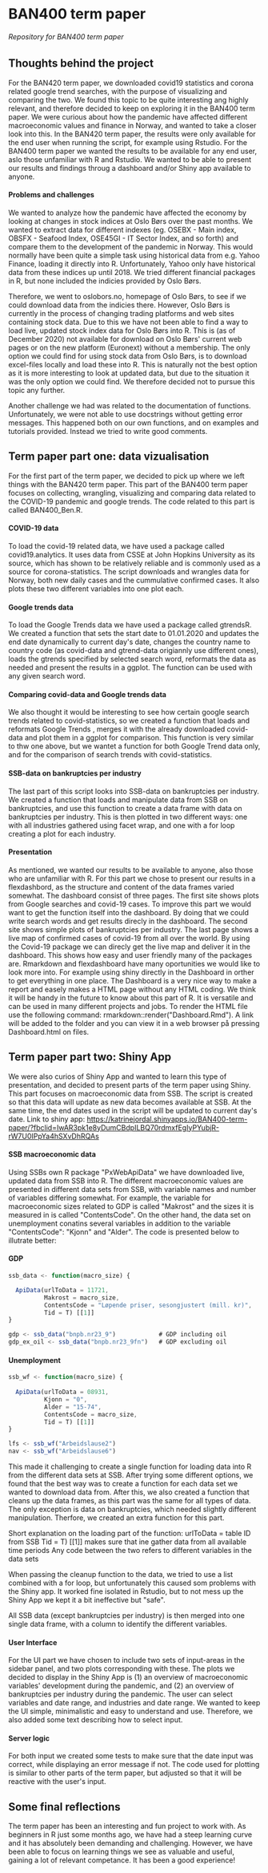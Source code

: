 # BAN400 term paper
###### Repository for BAN400 term paper 

## Thoughts behind the project
For the BAN420 term paper, we downloaded covid19 statistics and corona related google trend searches, with the purpose of visualizing and comparing the two. We found this topic to be quite interesting ang highly relevant, and therefore decided to keep on exploring it in the BAN400 term paper. We were curious about how the pandemic have affected different macroeconomic values and finance in Norway, and wanted to take a closer look into this. In the BAN420 term paper, the results were only available for the end user when running the script, for example using Rstudio. For the BAN400 term paper we wanted the results to be available for any end user, aslo those unfamiliar with R and Rstudio. We wanted to be able to present our results and findings throug a dashboard and/or Shiny app available to anyone. 

#### Problems and challenges
We  wanted to analyze how the pandemic have affected the economy by looking at changes in stock indices at Oslo Børs over the past months. We wanted to extract data for different indexes (eg. OSEBX - Main index, OBSFX - Seafood Index, OSE45GI - IT Sector Index, and so forth) and compare them to the development of the pandemic in Norway. This would normally have been quite a simple task using historical data from e.g. Yahoo Finance, loading it directly into R. Unfortunately, Yahoo only have historical data from these indices up until 2018. We tried different financial packages in R, but none included the indicies provided by Oslo Børs. 

Therefore, we went to oslobors.no, homepage of Oslo Børs, to see if we could download data from the indicies there. However, Oslo Børs is currently in the process of changing trading platforms and web sites containing stock data. Due to this we have not been able to find a way to load live, updated stock index data for Oslo Børs into R. This is (as of December 2020) not available for download on Oslo Børs' current web pages or on the new platform (Euronext) without a membership. The only option we could find for using stock data from Oslo Børs, is to download excel-files locally and load these into R. This is naturally not the best option as it is more interesting to look at updated data, but due to the situation it was the only option we could find. We therefore decided not to pursue this topic any further.

Another challenge we had was related to the documentation of functions. Unfortunately, we were not able to use docstrings without getting error messages. This happened both on our own functions, and on examples and tutorials provided. Instead we tried to write good comments. 


## Term paper part one: data vizualisation
For the first part of the term paper, we decided to pick up where we left things with the BAN420 term paper. This part of the BAN400 term paper focuses on collecting, wrangling, visualizing and comparing data related to the COVID-19 pandemic and google trends. The code related to this part is called BAN400_Ben.R. 

#### COVID-19 data
To load the covid-19 related data, we have used a package called covid19.analytics. It uses data from CSSE at John Hopkins University as its source, which has shown to be relatively reliable and is commonly used as a source for corona-statistics. The script downloads and wrangles data for Norway, both new daily cases and the cummulative confirmed cases. It also plots these two different variables into one plot each. 

#### Google trends data
To load the Google Trends data we have used a package called gtrendsR. We created a function that sets the start date to 01.01.2020 and updates the end date dynamically to current day's date, changes the country name to country code (as covid-data and gtrend-data origiannly use different ones), loads the gtrends specified by selected search word, reformats the data as needed and present the results in a ggplot. The function can be used with any given search word. 

#### Comparing covid-data and Google trends data
We also thought it would be interesting to see how certain google search trends related to covid-statistics, so we created a function that loads and reformats Google Trends , merges it with the already downloaded covid-data and plot them in a ggplot for comparison. This function is very similar to thw one above, but we wantet a function for both Google Trend data only, and for the comparison of search trends with covid-statistics. 

#### SSB-data on bankruptcies per industry
The last part of this script looks into SSB-data on bankruptcies per industry. We created a function that loads and manipulate data from SSB on bankruptcies, and use this function to create a data frame with data on bankruptcies per industry. This is then plotted in two different ways: one with all industries gathered using facet wrap, and one with a for loop creating a plot for each industry.  

#### Presentation
As mentioned, we wanted our results to be available to anyone, also those who are unfamiliar with R. For this part we chose to present our results in a flexdashbord, as the structure and content of the data frames varied somewhat. The dashboard consist of three pages. The first site shows plots from Google searches and covid-19 cases. To improve this part we would want to get the function itself into the dashboard. By doing that we could write search words and get results direcly in the dashboard. The second site shows simple plots of bankruptcies per industry. The last page shows a live map of confirmed cases of covid-19 from all over the world. By using the Covid-19 package we can direcly get the live map and deliver it in the dashboard. This shows how easy and user friendly many of the packages are. Rmarkdown and flexdashboard have many oportunities we would like to look more into. For example using shiny directly in the Dashboard in orther to get everything in one place. The Dashboard is a very nice way to make a report and easely makes a HTML page without any HTML coding. We think it will be handy in the future to know about this part of R. It is versatile and can be used in many different projects and jobs. To render the HTML file use the following command: rmarkdown::render("Dashboard.Rmd"). A link will be added to the folder and you can view it in a web browser på pressing Dashboard.html on files. 

## Term paper part two: Shiny App
We were also curios of Shiny App and wanted to learn this type of presentation, and decided to present parts of the term paper using Shiny. This part focuses on macroeconomic data from SSB. The script is created so that this data will update as new data becomes available at SSB. At the same time, the end dates used in the script will be updated to current day's date. Link to shiny app: https://katrinejordal.shinyapps.io/BAN400-term-paper/?fbclid=IwAR3pk1e8yDumCBdpILBQ70rdmxfEgIyPYubjR-rW7U0IPpYa4hSXvDhRQAs

#### SSB macroeconomic data
Using SSBs own R package "PxWebApiData" we have downloaded live, updated data from SSB into R. The different macroeconomic values are presented in different data sets from SSB, with variable names and number of variables differing somewhat. For example, the variable for macroeconomic sizes related to GDP is called "Makrost" and the sizes it is measured in is called "ContentsCode". On the other hand, the data set on unemployment conatins several variables in addition to the variable "ContentsCode": "Kjonn" and "Alder". The code is presented below to illutrate better: 

#### GDP
```javascript
ssb_data <- function(macro_size) {

  ApiData(urlToData = 11721,
          Makrost = macro_size,
          ContentsCode = "Løpende priser, sesongjustert (mill. kr)",
          Tid = T) [[1]]
}

gdp <- ssb_data("bnpb.nr23_9")            # GDP including oil
gdp_ex_oil <- ssb_data("bnpb.nr23_9fn")   # GDP excluding oil
```
#### Unemployment
```javascript
ssb_wf <- function(macro_size) {
  
  ApiData(urlToData = 08931,
          Kjonn = "0",
          Alder = "15-74",
          ContentsCode = macro_size,
          Tid = T) [[1]] 
}

lfs <- ssb_wf("Arbeidslause2")
nav <- ssb_wf("Arbeidslause6")
```

This made it challenging to create a single function for loading data into R from the different data sets at SSB. After trying some different options, we found that the best way was to create a function for each data set we wanted to download data from. After this, we also created a function that cleans up the data frames, as this part was the same for all types of data. The only exception is data on bankruptcies, which needed slightly different manipulation. Therfore, we created an extra function for this part. 

Short explanation on the loading part of the function:
urlToData = table ID from SSB
Tid = T) [[1]] makes sure that ine gather data from all available time periods 
Any code between the two refers to different variables in the data sets

When passing the cleanup function to the data, we tried to use a list combined with a for loop, but unfortunately this caused som problems with the Shiny app. It worked fine isolated in Rstudio, but to not mess up the Shiny App we kept it a bit ineffective but "safe".

All SSB data (except bankruptcies per industry) is then merged into one single data frame, with a column to identify the different variables. 

#### User Interface
For the UI part we have chosen to include two sets of input-areas in the sidebar panel, and two plots corresponding with these. The plots we decided to display in the Shiny App is (1) an overview of macroeconomic variables' development during the pandemic, and (2) an overview of bankruptcies per industry during the pandemic. The user can select variables and date range, and industries and date range. We wanted to keep the UI simple, minimalistic and easy to understand and use. Therefore, we also added some text describing how to select input. 

#### Server logic
For both input we created some tests to make sure that the date input was correct, while displaying an error message if not. The code used for plotting is similar to other parts of the term paper, but adjusted so that it will be reactive with the user's input. 

## Some final reflections
The term paper has been an interesting and fun project to work with. As beginners in R just some months ago, we have had a steep learning curve and it has absolutely been demanding and challenging. However, we have been able to focus on learning things we see as valuable and useful, gaining a lot of relevant competance. It has been a good experience!
